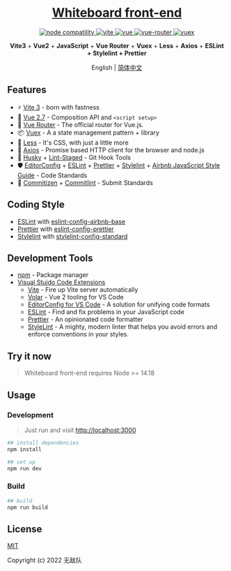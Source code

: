<h1 align="center"><a href="https://github.com/insist777/Whiteboard/tree/front-end/front-end" target="_blank">Whiteboard front-end</a></h1>

<p align="center">
  <a href="https://nodejs.org/en/about/releases/">
    <img src="https://img.shields.io/node/v/vite.svg" alt="node compatility" />
  </a>
  <a href="https://cn.vitejs.dev" rel="nofollow">
    <img src="https://img.shields.io/badge/vite-3.2.1-3963bc.svg" alt="vite" style="max-width:100%;" />
  </a>
  <a href="https://github.com/vuejs/vue">
    <img src="https://img.shields.io/badge/vue-2.7.13-brightgreen.svg" alt="vue" />
  </a>
  <a href="https://github.com/vuejs/vue-router">
    <img src="https://img.shields.io/badge/vue--router-3.5.4-brightgreen.svg" alt="vue-router" />
  </a>
  <a href="https://github.com/vuejs/vuex">
    <img src="https://img.shields.io/badge/vuex-3.6.2-brightgreen.svg" alt="vuex" />
  </a>
</p>

<p align='center'>
  <b>Vite3</b> + <b>Vue2</b> + <b>JavaScript</b> + <b>Vue Router</b> + <b>Vuex</b> + <b>Less</b> + <b>Axios</b> + <b>ESLint + Stylelint + Prettier</b>
</p>

<p align="center">
  <span>English | <a href="./README.zh-CN.md">简体中文</a></span>
</p>

## Features

- ⚡️ [Vite 3](https://github.com/vitejs/vite) - born with fastness
- 🖖 [Vue 2.7](https://github.com/vuejs/vue) - Composition API and `<script setup>`
- 🚦 [Vue Router](https://github.com/vuejs/vue-router) - The official router for Vue.js.
- 📦 [Vuex](https://github.com/vuejs/vuex) - A a state management pattern + library
- 🎨 [Less](https://github.com/less/less.js) - It's CSS, with just a little more
- 🔗 [Axios](https://github.com/axios/axios) - Promise based HTTP client for the browser and node.js
- 🧰 [Husky](https://typicode.github.io/husky/#/) + [Lint-Staged](https://github.com/okonet/lint-staged) - Git Hook Tools
- 🛡️ [EditorConfig](http://editorconfig.org) + [ESLint](http://eslint.org) + [Prettier](https://prettier.io) + [Stylelint](https://stylelint.io) + [Airbnb JavaScript Style Guide](https://github.com/airbnb/javascript#translation) - Code Standards
- 🔨 [Commitizen](https://cz-git.qbb.sh/zh) + [Commitlint](https://commitlint.js.org) - Submit Standards

## Coding Style

- [ESLint](https://eslint.org) with [eslint-config-airbnb-base](https://github.com/airbnb/javascript/tree/master/packages/eslint-config-airbnb-base)
- [Prettier](https://prettier.io) with [eslint-config-prettier](https://github.com/prettier/eslint-config-prettier)
- [Stylelint](https://stylelint.io) with [stylelint-config-standard](https://github.com/stylelint/stylelint-config-standard)

## Development Tools

- [npm](https://www.npmjs.com) - Package manager
- [Visual Stuido Code Extensions](./.vscode/extensions.json)
  - [Vite](https://marketplace.visualstudio.com/items?itemName=antfu.vite) - Fire up Vite server automatically
  - [Volar](https://marketplace.visualstudio.com/items?itemName=Vue.volar) - Vue 2 tooling for VS Code
  - [EditorConfig for VS Code](https://marketplace.visualstudio.com/items?itemName=EditorConfig.EditorConfig) - A solution for unifying code formats
  - [ESLint](https://marketplace.visualstudio.com/items?itemName=dbaeumer.vscode-eslint) - Find and fix problems in your JavaScript code
  - [Prettier](https://marketplace.visualstudio.com/items?itemName=esbenp.prettier-vscode) - An opinionated code formatter
  - [StyleLint](https://marketplace.visualstudio.com/items?itemName=stylelint.vscode-stylelint) - A mighty, modern linter that helps you avoid errors and enforce conventions in your styles.

## Try it now

> Whiteboard front-end requires Node >= 14.18

## Usage

### Development

> Just run and visit <http://localhost:3000>

```bash
## install dependencies
npm install

## set up
npm run dev
```

### Build

```bash
## build
npm run build
```

## License

[MIT](http://opensource.org/licenses/MIT)

Copyright (c) 2022 无敌队
